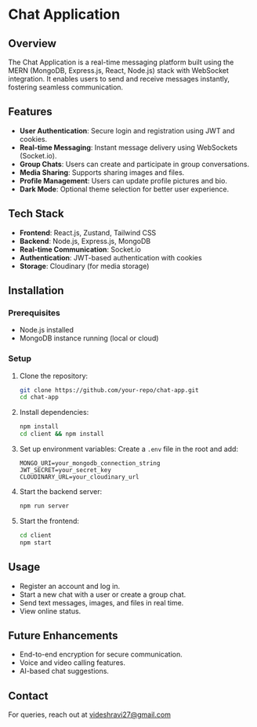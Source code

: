 # Chat Application

## Overview
The Chat Application is a real-time messaging platform built using the MERN (MongoDB, Express.js, React, Node.js) stack with WebSocket integration. It enables users to send and receive messages instantly, fostering seamless communication.

## Features
- **User Authentication**: Secure login and registration using JWT and cookies.
- **Real-time Messaging**: Instant message delivery using WebSockets (Socket.io).
- **Group Chats**: Users can create and participate in group conversations.
- **Media Sharing**: Supports sharing images and files.
- **Profile Management**: Users can update profile pictures and bio.
- **Dark Mode**: Optional theme selection for better user experience.

## Tech Stack
- **Frontend**: React.js, Zustand, Tailwind CSS
- **Backend**: Node.js, Express.js, MongoDB
- **Real-time Communication**: Socket.io
- **Authentication**: JWT-based authentication with cookies
- **Storage**: Cloudinary (for media storage)

## Installation
### Prerequisites
- Node.js installed
- MongoDB instance running (local or cloud)

### Setup
1. Clone the repository:
   ```sh
   git clone https://github.com/your-repo/chat-app.git
   cd chat-app
   ```

2. Install dependencies:
   ```sh
   npm install
   cd client && npm install
   ```

3. Set up environment variables:
   Create a `.env` file in the root and add:
   ```env
   MONGO_URI=your_mongodb_connection_string
   JWT_SECRET=your_secret_key
   CLOUDINARY_URL=your_cloudinary_url
   ```

4. Start the backend server:
   ```sh
   npm run server
   ```

5. Start the frontend:
   ```sh
   cd client
   npm start
   ```

## Usage
- Register an account and log in.
- Start a new chat with a user or create a group chat.
- Send text messages, images, and files in real time.
- View online status.

## Future Enhancements
- End-to-end encryption for secure communication.
- Voice and video calling features.
- AI-based chat suggestions.

## Contact
For queries, reach out at [videshravi27@gmail.com](mailto:videshravi27.com)
